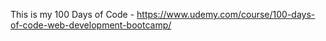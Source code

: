 This is my 100 Days of Code - https://www.udemy.com/course/100-days-of-code-web-development-bootcamp/
